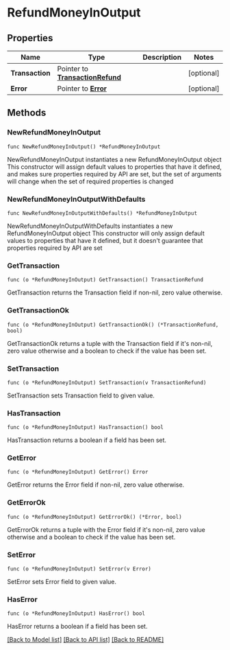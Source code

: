 # RefundMoneyInOutput

## Properties

Name | Type | Description | Notes
------------ | ------------- | ------------- | -------------
**Transaction** | Pointer to [**TransactionRefund**](TransactionRefund.md) |  | [optional] 
**Error** | Pointer to [**Error**](Error.md) |  | [optional] 

## Methods

### NewRefundMoneyInOutput

`func NewRefundMoneyInOutput() *RefundMoneyInOutput`

NewRefundMoneyInOutput instantiates a new RefundMoneyInOutput object
This constructor will assign default values to properties that have it defined,
and makes sure properties required by API are set, but the set of arguments
will change when the set of required properties is changed

### NewRefundMoneyInOutputWithDefaults

`func NewRefundMoneyInOutputWithDefaults() *RefundMoneyInOutput`

NewRefundMoneyInOutputWithDefaults instantiates a new RefundMoneyInOutput object
This constructor will only assign default values to properties that have it defined,
but it doesn't guarantee that properties required by API are set

### GetTransaction

`func (o *RefundMoneyInOutput) GetTransaction() TransactionRefund`

GetTransaction returns the Transaction field if non-nil, zero value otherwise.

### GetTransactionOk

`func (o *RefundMoneyInOutput) GetTransactionOk() (*TransactionRefund, bool)`

GetTransactionOk returns a tuple with the Transaction field if it's non-nil, zero value otherwise
and a boolean to check if the value has been set.

### SetTransaction

`func (o *RefundMoneyInOutput) SetTransaction(v TransactionRefund)`

SetTransaction sets Transaction field to given value.

### HasTransaction

`func (o *RefundMoneyInOutput) HasTransaction() bool`

HasTransaction returns a boolean if a field has been set.

### GetError

`func (o *RefundMoneyInOutput) GetError() Error`

GetError returns the Error field if non-nil, zero value otherwise.

### GetErrorOk

`func (o *RefundMoneyInOutput) GetErrorOk() (*Error, bool)`

GetErrorOk returns a tuple with the Error field if it's non-nil, zero value otherwise
and a boolean to check if the value has been set.

### SetError

`func (o *RefundMoneyInOutput) SetError(v Error)`

SetError sets Error field to given value.

### HasError

`func (o *RefundMoneyInOutput) HasError() bool`

HasError returns a boolean if a field has been set.


[[Back to Model list]](../README.md#documentation-for-models) [[Back to API list]](../README.md#documentation-for-api-endpoints) [[Back to README]](../README.md)


